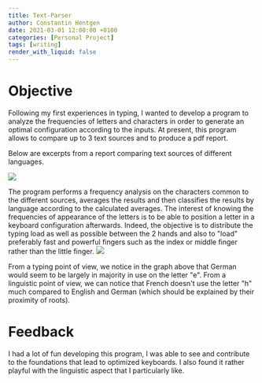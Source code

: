 ```yaml
---
title: Text-Parser
author: Constantin Hentgen
date: 2021-03-01 12:00:00 +0100
categories: [Personal Project]
tags: [writing]
render_with_liquid: false
---
```


# Objective

Following my first experiences in typing, I wanted to develop a program to analyze the frequencies of letters and characters in order to generate an optimal configuration according to the inputs. At present, this program allows to compare up to 3 text sources and to produce a pdf report.

Below are excerpts from a report comparing text sources of different languages.

![](https://user-images.githubusercontent.com/48366000/224126966-b4580f54-669c-4bcf-a34a-cec491cdec4c.png)

The program performs a frequency analysis on the characters common to the different sources, averages the results and then classifies the results by language according to the calculated averages.
The interest of knowing the frequencies of appearance of the letters is to be able to position a letter in a keyboard configuration afterwards. Indeed, the objective is to distribute the typing load as well as possible between the 2 hands and also to "load" preferably fast and powerful fingers such as the index or middle finger rather than the little finger.
![](https://user-images.githubusercontent.com/48366000/224127015-9b66307e-e4bd-46f8-88b0-da6defe3024b.png)

From a typing point of view, we notice in the graph above that German would seem to be largely in majority in use on the letter "e". From a linguistic point of view, we can notice that French doesn't use the letter "h" much compared to English and German (which should be explained by their proximity of roots).

# Feedback

I had a lot of fun developing this program, I was able to see and contribute to the foundations that lead to optimized keyboards. I also found it rather playful with the linguistic aspect that I particularly like.
